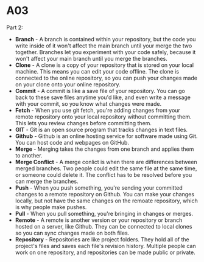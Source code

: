 # A03

Part 2:
<ul>
  <li><b>Branch</b> - 
    A branch is contained within your repository, but the code you write inside of it won't affect the main branch until your merge the two together. Branches let you experiment with your code safely, because it won't affect your main branch until you merge the branches.
  </li>
  <li><b>Clone</b> - 
    A clone is a copy of your repository that is stored on your local machine. This means you can edit your code offline. The clone is connected to the online repository, so you can push your changes made on your clone onto your online repository.
  </li>
  <li><b>Commit</b> - 
    A commit is like a save file of your repository. You can go back to these save files anytime you'd like, and even write a message with your commit, so you know what changes were made.
  </li>
  <li><b>Fetch</b> - 
    When you use git fetch, you're adding changes from your remote repository onto your local repository without committing them. This lets you review changes before committing them.
  </li>
  <li><b>GIT</b> - 
    Git is an open source program that tracks changes in text files.
  </li>
  <li><b>Github</b> - 
    Github is an online hosting service for software made using Git. You can host code and webpages on GitHub.
  </li>
  <li><b>Merge</b> - 
    Merging takes the changes from one branch and applies them to another. 
  </li>
  <li><b>Merge Conflict</b> - 
    A merge conlict is when there are differences between merged branches. Two people could edit the same file at the same time, or someone could delete it. The conflict has to be resolved before you can merge the branches.
  </li>
  <li><b>Push</b> - 
    When you push something, you're sending your committed changes to a remote repository on Github. You can make your changes locally, but not have the same changes on the remoate repository, which is why people make pushes.
  </li>
  <li><b>Pull</b> - 
    When you pull something, you're bringing in changes or merges.
  </li>
  <li><b>Remote</b> - 
    A remote is another version or your repository or branch hosted on a server, like Github. They can be connected to local clones so you can sync changes made on both files.
  </li>
  <li><b>Repository</b> - 
    Repositories are like project folders. They hold all of the project's files and saves each file's revision history. Multiple people can work on one repository, and repositories can be made public or private.
  </li>
</ul>
